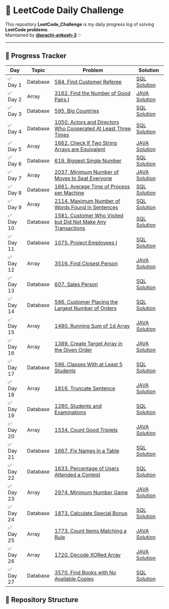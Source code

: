 # 🚀 LeetCode Daily Challenge  

This repository **LeetCode_Challenge** is my daily progress log of solving **LeetCode problems**.  
Maintained by **[@prachi-ankush-3](https://github.com/prachi-ankush-3)** ✨  

---

## 📅 Progress Tracker  

| Day | Topic | Problem | Solution |
|-----|-------|---------|----------|
| ✅ Day 1 | Database | [584. Find Customer Referee](https://leetcode.com/problems/find-customer-referee/) | [SQL Solution](./584_FindCustomerReferee.sql) |
| ✅ Day 2 | Array | [3162. Find the Number of Good Pairs I ](https://leetcode.com/problems/find-the-number-of-good-pairs-i?envType=problem-list-v2&envId=array) | [JAVA Solution](https://github.com/prachi-ankush-3/LeetCode_Challenge/blob/main/3162.%20Find%20the%20Number%20of%20Good%20Pairs%20I.) |
| ✅ Day 3 | Database | [595. Big Countries](https://leetcode.com/problems/big-countries?envType=problem-list-v2&envId=database) | [SQL Solution](https://github.com/prachi-ankush-3/LeetCode_Challenge/blob/main/595.%20Big%20Countries.sql) |
| ✅ Day 4 | Database | [1050. Actors and Directors Who Cooperated At Least Three Times](https://leetcode.com/problems/actors-and-directors-who-cooperated-at-least-three-times?envType=problem-list-v2&envId=database) | [SQL Solution](https://github.com/prachi-ankush-3/LeetCode_Challenge/blob/main/1050._Actors%20and%20Directors%20Who%20Cooperated%20At%20Least%20Three%20Times) |
| ✅ Day 5 | Array | [1662. Check If Two String Arrays are Equivalent](https://leetcode.com/problems/check-if-two-string-arrays-are-equivalent?envType=problem-list-v2&envId=array)| [JAVA Solution](https://github.com/prachi-ankush-3/LeetCode_Challenge/blob/main/1662_Check%20If%20Two%20String%20Arrays%20are%20Equivalent) |
| ✅ Day 6 | Database | [619. Biggest Single Number](https://leetcode.com/problems/biggest-single-number?envType=problem-list-v2&envId=database) | [SQL Solution](https://github.com/prachi-ankush-3/LeetCode_Challenge/blob/2c30b434115c46ff15acc41e449bdc0486303a97/619.%20Biggest%20Single%20Number) |
| ✅ Day 7 | Array | [2037. Minimum Number of Moves to Seat Everyone](https://leetcode.com/problems/minimum-number-of-moves-to-seat-everyone?envType=problem-list-v2&envId=array) | [JAVA Solution](https://github.com/prachi-ankush-3/LeetCode_Challenge/blob/258458ba8f3dcf1480fd8c56a7fa5ec8c2184211/2037_%20Minimum%20Number%20of%20Moves%20to%20Seat%20Everyone) |
| ✅ Day 8 | Database | [1661. Average Time of Process per Machine](https://leetcode.com/problems/average-time-of-process-per-machine) | [SQL Solution](https://github.com/prachi-ankush-3/LeetCode_Challenge/blob/cbd73d8283198e622865c97f387773fca5df24bd/1661_Average%20Time%20of%20Process%20per%20Machine) |
| ✅ Day 9 | Array | [2114. Maximum Number of Words Found in Sentences](https://leetcode.com/problems/maximum-number-of-words-found-in-sentences?envType=problem-list-v2&envId=array) | [SQL Solution](https://github.com/prachi-ankush-3/LeetCode_Challenge/blob/c7d7f25d1099ad5067b7f049cccdab3675b806fb/2114_Maximum%20Number%20of%20Words%20Found%20in%20Sentences) |
| ✅ Day 10 | Database | [1581. Customer Who Visited but Did Not Make Any Transactions](https://leetcode.com/problems/customer-who-visited-but-did-not-make-any-transactions?envType=problem-list-v2&envId=database) | [SQL Solution](https://github.com/prachi-ankush-3/LeetCode_Challenge/blob/ef91a4bd340a2f967522d2f39f927b4e87aac81f/1581_Customer%20Who%20Visited%20but%20Did%20Not%20Make%20Any%20Transactions) |
| ✅ Day 11 | Database | [1075. Project Employees I](https://leetcode.com/problems/project-employees-i) | [SQL Solution](https://github.com/prachi-ankush-3/LeetCode_Challenge/blob/e9575baa9c520e8e5e44ccacdf46c740ebebae5e/1075_Project%20Employees%20I) |
| ✅ Day 12 | Array | [3516. Find Closest Person](https://leetcode.com/problems/find-closest-person) | [JAVA Solution](https://github.com/prachi-ankush-3/LeetCode_Challenge/blob/6c7b70ff2966318e39405dc38e88552a76e6f9b4/3516_Find%20Closest%20Person) |
| ✅ Day 13 | Database | [607. Sales Person](https://leetcode.com/problems/sales-person?envType=problem-list-v2&envId=database) | [SQL Solution]( https://github.com/prachi-ankush-3/LeetCode_Challenge/blob/bd048e98135562010f578e461098bcb7142ce811/607_%20Sales%20Person) |
| ✅ Day 14 | Database | [586. Customer Placing the Largest Number of Orders](https://leetcode.com/problems/customer-placing-the-largest-number-of-orders?envType=problem-list-v2&envId=database) | [SQL Solution](https://github.com/prachi-ankush-3/LeetCode_Challenge/blob/d6786c247aeb2a0aa30eeb04e441044ed4ff1a4f/586_Customer%20Placing%20the%20Largest%20Number%20of%20Orders) |
| ✅ Day 15 | Array | [1480. Running Sum of 1d Array](https://leetcode.com/problems/running-sum-of-1d-array?envType=problem-list-v2&envId=array) | [JAVA Solution](https://github.com/prachi-ankush-3/LeetCode_Challenge/blob/9fdf371033d114748222633505bbf27a33f264ca/1480_Running%20Sum%20of%201d%20Array) |
| ✅ Day 16 | Array | [1389. Create Target Array in the Given Order](https://leetcode.com/problems/create-target-array-in-the-given-order?envType=problem-list-v2&envId=array) | [JAVA Solution](https://github.com/prachi-ankush-3/LeetCode_Challenge/blob/41539242463552442b3894b7a5f923a1a2004a32/1389_Create%20Target%20Array%20in%20the%20Given%20Order) |
| ✅ Day 17 | Database | [596. Classes With at Least 5 Students](https://leetcode.com/problems/classes-with-at-least-5-students?envType=problem-list-v2&envId=database) | [SQL Solution](https://github.com/prachi-ankush-3/LeetCode_Challenge/blob/4948f974b02abb67a048ef8677a5c2e967020729/596_Classes%20With%20at%20Least%205%20Students) |
| ✅ Day 18 | Array | [1816. Truncate Sentence](https://leetcode.com/problems/truncate-sentence?envType=problem-list-v2&envId=array) | [JAVA Solution](https://github.com/prachi-ankush-3/LeetCode_Challenge/blob/966a365b4bf3daa8c18e66e77766e9f3ccad00ff/1816_Truncate%20Sentence) |
| ✅ Day 19 | Database | [1280. Students and Examinations](https://leetcode.com/problems/students-and-examinations?envType=problem-list-v2&envId=database) | [SQL Solution](https://github.com/prachi-ankush-3/LeetCode_Challenge/blob/17ca2d5db90151babb3f701e0dadc655d9c7870b/1280_Students%20and%20Examinationsl) |
| ✅ Day 20 | Array | [1534. Count Good Triplets](https://leetcode.com/problems/count-good-triplets?envType=problem-list-v2&envId=array) | [JAVA Solution](https://github.com/prachi-ankush-3/LeetCode_Challenge/blob/6e805d3dcf7333490f7d68b132d7596d464f7c57/1534_Count%20Good%20Triplets) |
| ✅ Day 21 | Database | [1667. Fix Names in a Table](https://leetcode.com/problems/fix-names-in-a-table?envType=problem-list-v2&envId=database) | [SQL Solution](https://github.com/prachi-ankush-3/LeetCode_Challenge/blob/e3c38ab31ac557e79b72dd3ccbb2b29749cedd4f/1667_Fix%20Names%20in%20a%20Table) |
| ✅ Day 22 | Database | [1633. Percentage of Users Attended a Contest](https://leetcode.com/problems/percentage-of-users-attended-a-contest) | [SQL Solution](https://github.com/prachi-ankush-3/LeetCode_Challenge/blob/40ab23337740f3db2a5e7b42eee21a7c41c1edd5/1633_Percentage%20of%20Users%20Attended%20a%20Contest) |
| ✅ Day 23 | Array | [2974. Minimum Number Game]( https://leetcode.com/problems/minimum-number-game?envType=problem-list-v2&envId=array) | [JAVA Solution](https://github.com/prachi-ankush-3/LeetCode_Challenge/blob/9c1d14be92bf0b04a4a9d17041d19aba05f363fa/2974_Minimum%20Number%20Game) |
| ✅ Day 24 | Database | [1873. Calculate Special Bonus](https://leetcode.com/problems/calculate-special-bonus?envType=problem-list-v2&envId=database) | [SQL Solution](https://github.com/prachi-ankush-3/LeetCode_Challenge/blob/184acb4ea4c7db842475e95ce0c0f6a734c78c25/1873_Calculate%20Special%20Bonus) |
| ✅ Day 25 | Array | [1773. Count Items Matching a Rule](https://leetcode.com/problems/count-items-matching-a-rule?envType=problem-list-v2&envId=array) | [JAVA Solution](https://github.com/prachi-ankush-3/LeetCode_Challenge/blob/2aed71970a808017db306de1ab85b8b0e476ab58/1773_Count%20Items%20Matching%20a%20Rul) |
| ✅ Day 26 | Array | [1720. Decode XORed Array](https://leetcode.com/problems/decode-xored-array?envType=problem-list-v2&envId=array) | [JAVA Solution](https://github.com/prachi-ankush-3/LeetCode_Challenge/blob/22659371f06419d97c8bbde95365cfbc1fe24345/1720_Decode%20XORed%20Array) |
| ✅ Day 27 | Database | [3570. Find Books with No Available Copies](https://leetcode.com/problems/find-books-with-no-available-copies?envType=problem-list-v2&envId=database) | [SQL Solution](https://github.com/prachi-ankush-3/LeetCode_Challenge/blob/3293409f32ef8b8236a3c222a54ad059f30c70d4/3570_Find%20Books%20with%20No%20Available%20Copies) |





## 📂 Repository Structure  

